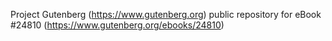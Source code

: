 Project Gutenberg (https://www.gutenberg.org) public repository for eBook #24810 (https://www.gutenberg.org/ebooks/24810)
